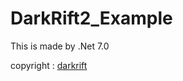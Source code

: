 # DarkRift2_Example

This is made by .Net 7.0

copyright :  [darkrift](https://github.com/DarkRiftNetworking/DarkRift/blob/master/LICENSE.md)

